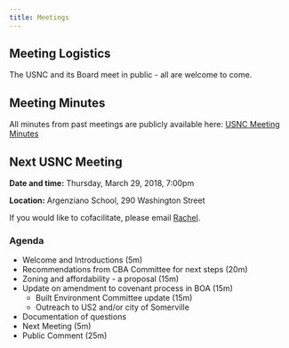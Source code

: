 ```yaml
---
title: Meetings
---
```


## Meeting Logistics

The USNC and its Board meet in public - all are welcome to come.

## Meeting Minutes

All minutes from past meetings are publicly available here: [USNC Meeting Minutes](https://drive.google.com/open?id=1cYUa0aivIIH-yvfJe61SUdinDMtkb1WO)

## Next USNC Meeting

**Date and time:** Thursday, March 29, 2018, 7:00pm

**Location:** Argenziano School, 290 Washington Street

If you would like to cofacilitate, please email [Rachel](mailto:rachjweil@gmail.com).

### Agenda

* Welcome and Introductions (5m)
* Recommendations from CBA Committee for next steps (20m)
* Zoning and affordability - a proposal (15m)
* Update on amendment to covenant process in BOA (15m)
  * Built Environment Committee update (15m)
  * Outreach to US2 and/or city of Somerville
* Documentation of questions
* Next Meeting (5m)
* Public Comment (25m)

